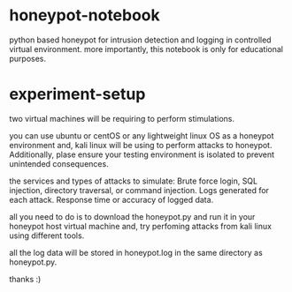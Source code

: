 # honeypot-notebook
python based honeypot for intrusion detection and logging in controlled virtual environment.
more importantly, this notebook is only for educational purposes.

# experiment-setup
two virtual machines will be requiring to perform stimulations.

you can use ubuntu or centOS or any lightweight linux OS as a honeypot environment
and, kali linux will be using to perform attacks to honeypot. 
Additionally, plase ensure your testing environment is isolated to prevent unintended consequences.

the services and types of attacks to simulate:
Brute force login, SQL injection, directory traversal, or command injection.
Logs generated for each attack.
Response time or accuracy of logged data.

all you need to do is to download the honeypot.py and run it in your honeypot host virtual machine
and, try perfoming attacks from kali linux using different tools. 

all the log data will be stored in honeypot.log in the same directory as honeypot.py. 

thanks :)
